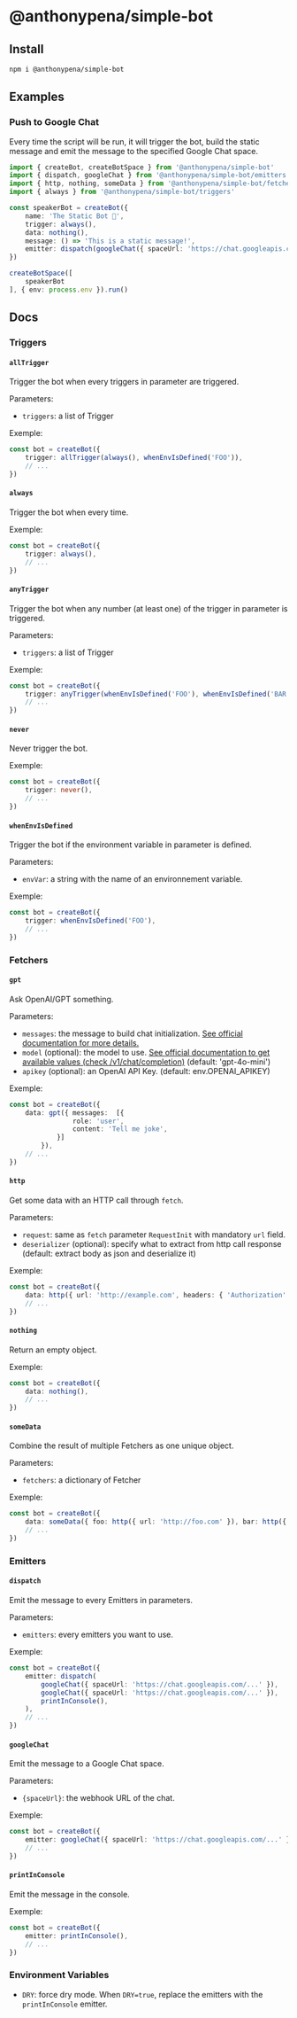 # @anthonypena/simple-bot

## Install

```Bash
npm i @anthonypena/simple-bot
```

## Examples

### Push to Google Chat

Every time the script will be run, it will trigger the bot, build the static message and emit the message to the specified Google Chat space.

```TypeScript
import { createBot, createBotSpace } from '@anthonypena/simple-bot'
import { dispatch, googleChat } from '@anthonypena/simple-bot/emitters'
import { http, nothing, someData } from '@anthonypena/simple-bot/fetchers'
import { always } from '@anthonypena/simple-bot/triggers'

const speakerBot = createBot({
    name: 'The Static Bot 🤖',
    trigger: always(),
    data: nothing(),
    message: () => 'This is a static message!',
    emitter: dispatch(googleChat({ spaceUrl: 'https://chat.googleapis.com/...' }))
})

createBotSpace([
    speakerBot
], { env: process.env }).run()
```

## Docs

### Triggers

#### `allTrigger`

Trigger the bot when every triggers in parameter are triggered.

Parameters:

- `triggers`: a list of Trigger

Exemple:

```TypeScript
const bot = createBot({
    trigger: allTrigger(always(), whenEnvIsDefined('FOO')),
    // ...
})
```

#### `always`

Trigger the bot when every time.

Exemple:

```TypeScript
const bot = createBot({
    trigger: always(),
    // ...
})
```

#### `anyTrigger`

Trigger the bot when any number (at least one) of the trigger in parameter is triggered.

Parameters:

- `triggers`: a list of Trigger

Exemple:

```TypeScript
const bot = createBot({
    trigger: anyTrigger(whenEnvIsDefined('FOO'), whenEnvIsDefined('BAR')),
    // ...
})
```

#### `never`

Never trigger the bot.

Exemple:

```TypeScript
const bot = createBot({
    trigger: never(),
    // ...
})
```

#### `whenEnvIsDefined`

Trigger the bot if the environment variable in parameter is defined.

Parameters:

- `envVar`: a string with the name of an environnement variable.

Exemple:

```TypeScript
const bot = createBot({
    trigger: whenEnvIsDefined('FOO'),
    // ...
})
```

### Fetchers

#### `gpt`

Ask OpenAI/GPT something.

Parameters:

- `messages`: the message to build chat initialization. [See official documentation for more details.](https://platform.openai.com/docs/api-reference/chat/create#chat-create-messages)
- `model` (optional): the model to use. [See official documentation to get available values (check /v1/chat/completion)](https://platform.openai.com/docs/models/model-endpoint-compatibility) (default: 'gpt-4o-mini')
- `apikey` (optional): an OpenAI API Key. (default: env.OPENAI_APIKEY)

Exemple:

```TypeScript
const bot = createBot({
    data: gpt({ messages:  [{
                role: 'user',
                content: 'Tell me joke',
            }]
        }),
    // ...
})
```

#### `http`

Get some data with an HTTP call through `fetch`.

Parameters:

- `request`: same as `fetch` parameter `RequestInit` with mandatory `url` field.
- `deserializer` (optional): specify what to extract from http call response (default: extract body as json and deserialize it)

Exemple:

```TypeScript
const bot = createBot({
    data: http({ url: 'http://example.com', headers: { 'Authorization': 'Bearer some-token' } }),
    // ...
})
```

#### `nothing`

Return an empty object.

Exemple:

```TypeScript
const bot = createBot({
    data: nothing(),
    // ...
})
```

#### `someData`

Combine the result of multiple Fetchers as one unique object.

Parameters:

- `fetchers`: a dictionary of Fetcher

Exemple:

```TypeScript
const bot = createBot({
    data: someData({ foo: http({ url: 'http://foo.com' }), bar: http({ url: 'http://bar.com' }) }),
    // ...
})
```

### Emitters

#### `dispatch`

Emit the message to every Emitters in parameters.

Parameters:

- `emitters`: every emitters you want to use.

Exemple:

```TypeScript
const bot = createBot({
    emitter: dispatch(
        googleChat({ spaceUrl: 'https://chat.googleapis.com/...' }),
        googleChat({ spaceUrl: 'https://chat.googleapis.com/...' }),
        printInConsole(),
    ),
    // ...
})
```

#### `googleChat`

Emit the message to a Google Chat space.

Parameters:

- `{spaceUrl}`: the webhook URL of the chat.

Exemple:

```TypeScript
const bot = createBot({
    emitter: googleChat({ spaceUrl: 'https://chat.googleapis.com/...' }),
    // ...
})
```

#### `printInConsole`

Emit the message in the console.

Exemple:

```TypeScript
const bot = createBot({
    emitter: printInConsole(),
    // ...
})
```

### Environment Variables

- `DRY`: force dry mode. When `DRY=true`, replace the emitters with the `printInConsole` emitter.
